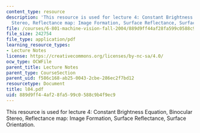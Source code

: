 ```yaml
---
content_type: resource
description: 'This resource is used for lecture 4: Constant Brightness Equation, Binocular
  Stereo, Reflectance map: Image Formation, Surface Reflectance, Surface Orientation.'
file: /courses/6-801-machine-vision-fall-2004/889d9ff44af28fa599c0588c9b4f9ec9_l04.pdf
file_size: 242754
file_type: application/pdf
learning_resource_types:
- Lecture Notes
license: https://creativecommons.org/licenses/by-nc-sa/4.0/
ocw_type: OCWFile
parent_title: Lecture Notes
parent_type: CourseSection
parent_uid: f586c168-ab25-0043-2cbe-286ec2f7bd12
resourcetype: Document
title: l04.pdf
uid: 889d9ff4-4af2-8fa5-99c0-588c9b4f9ec9
---
```

This resource is used for lecture 4: Constant Brightness Equation, Binocular Stereo, Reflectance map: Image Formation, Surface Reflectance, Surface Orientation.